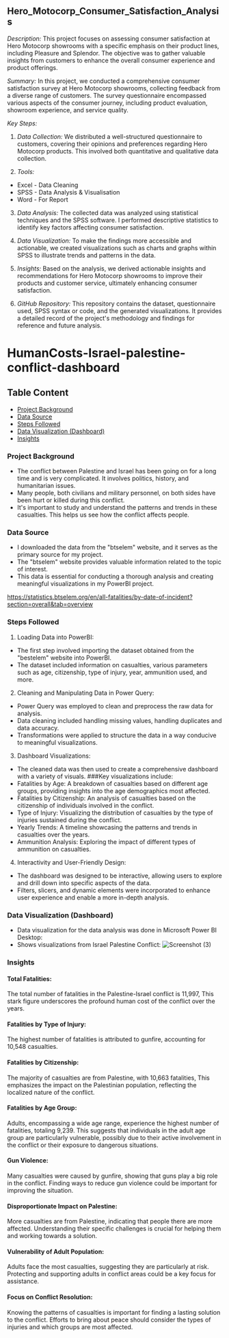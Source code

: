 ## Hero_Motocorp_Consumer_Satisfaction_Analysis

*Description:*
This project focuses on assessing consumer satisfaction at Hero Motocorp showrooms with a specific emphasis on their product lines, including Pleasure and Splendor. The objective was to gather valuable insights from customers to enhance the overall consumer experience and product offerings.

*Summary:*
In this project, we conducted a comprehensive consumer satisfaction survey at Hero Motocorp showrooms, collecting feedback from a diverse range of customers. The survey questionnaire encompassed various aspects of the consumer journey, including product evaluation, showroom experience, and service quality.

*Key Steps:*
1. *Data Collection:* We distributed a well-structured questionnaire to customers, covering their opinions and preferences regarding Hero Motocorp products. This involved both quantitative and qualitative data collection.

2. *Tools:*
  - Excel - Data Cleaning
  - SPSS - Data Analysis & Visualisation
  - Word - For Report

3. *Data Analysis:* The collected data was analyzed using statistical techniques and the SPSS software. I performed descriptive statistics to identify key factors affecting consumer satisfaction.

4. *Data Visualization:* To make the findings more accessible and actionable, we created visualizations such as charts and graphs within SPSS to illustrate trends and patterns in the data.

5. *Insights:* Based on the analysis, we derived actionable insights and recommendations for Hero Motocorp showrooms to improve their products and customer service, ultimately enhancing consumer satisfaction.

6. *GitHub Repository:* This repository contains the dataset, questionnaire used, SPSS syntax or code, and the generated visualizations. It provides a detailed record of the project's methodology and findings for reference and future analysis.



# HumanCosts-Israel-palestine-conflict-dashboard

## Table Content
- [Project Background](#project-background)
- [Data Source](#data-source)
- [Steps Followed](#steps-followed)
- [Data Visualization (Dashboard)](#data-visualization-dashboard)
- [Insights](#insights)

### Project Background
- The conflict between Palestine and Israel has been going on for a long time and is very complicated. It involves politics, history, and humanitarian issues.
- Many people, both civilians and military personnel, on both sides have been hurt or killed during this conflict. 
- It's important to study and understand the patterns and trends in these casualties. This helps us see how the conflict affects people.

### Data Source

- I downloaded the data from the "btselem" website, and it serves as the primary source for my project.
- The "btselem" website provides valuable information related to the topic of interest.
- This data is essential for conducting a thorough analysis and creating meaningful visualizations in my PowerBI project.

https://statistics.btselem.org/en/all-fatalities/by-date-of-incident?section=overall&tab=overview


### Steps Followed 

1. Loading Data into PowerBI:
- The first step involved importing the dataset obtained from the "bestelem" website into PowerBI.
- The dataset included information on casualties, various parameters such as age, citizenship, type of injury, year, ammunition used, and more.

2. Cleaning and Manipulating Data in Power Query:
- Power Query was employed to clean and preprocess the raw data for analysis.
- Data cleaning included handling missing values, handling duplicates and data accuracy.
- Transformations were applied to structure the data in a way conducive to meaningful visualizations.

3. Dashboard Visualizations:
- The cleaned data was then used to create a comprehensive dashboard with a variety of visuals.
###Key visualizations include:
- Fatalities by Age: A breakdown of casualties based on different age groups, providing insights into the age demographics most affected.
- Fatalities by Citizenship: An analysis of casualties based on the citizenship of individuals involved in the conflict.
- Type of Injury: Visualizing the distribution of casualties by the type of injuries sustained during the conflict.
- Yearly Trends: A timeline showcasing the patterns and trends in casualties over the years.
- Ammunition Analysis: Exploring the impact of different types of ammunition on casualties.

4. Interactivity and User-Friendly Design:
- The dashboard was designed to be interactive, allowing users to explore and drill down into specific aspects of the data.
- Filters, slicers, and dynamic elements were incorporated to enhance user experience and enable a more in-depth analysis.

### Data Visualization (Dashboard)
- Data visualization for the data analysis was done in Microsoft Power BI Desktop:
- Shows visualizations from Israel Palestine Conflict:
![Screenshot (3)](https://github.com/VivekKotecha01/HumanCosts-Israel-palestine-conflict-dashboard/assets/140584372/1b037b3e-28f2-4cc6-acb6-24b237030a64)

### Insights

#### Total Fatalities:
The total number of fatalities in the Palestine-Israel conflict is 11,997, This stark figure underscores the profound human cost of the conflict over the years.

#### Fatalities by Type of Injury:
The highest number of fatalities is attributed to gunfire, accounting for 10,548 casualties.

#### Fatalities by Citizenship:
The majority of casualties are from Palestine, with 10,663 fatalities, This emphasizes the impact on the Palestinian population, reflecting the localized nature of the conflict.

#### Fatalities by Age Group:
Adults, encompassing a wide age range, experience the highest number of fatalities, totaling 9,239.
This suggests that individuals in the adult age group are particularly vulnerable, possibly due to their active involvement in the conflict or their exposure to dangerous situations.

#### Gun Violence:
Many casualties were caused by gunfire, showing that guns play a big role in the conflict. Finding ways to reduce gun violence could be important for improving the situation.

#### Disproportionate Impact on Palestine:
More casualties are from Palestine, indicating that people there are more affected. Understanding their specific challenges is crucial for helping them and working towards a solution.

#### Vulnerability of Adult Population:
Adults face the most casualties, suggesting they are particularly at risk. Protecting and supporting adults in conflict areas could be a key focus for assistance.

#### Focus on Conflict Resolution:
Knowing the patterns of casualties is important for finding a lasting solution to the conflict. Efforts to bring about peace should consider the types of injuries and which groups are most affected.
  
